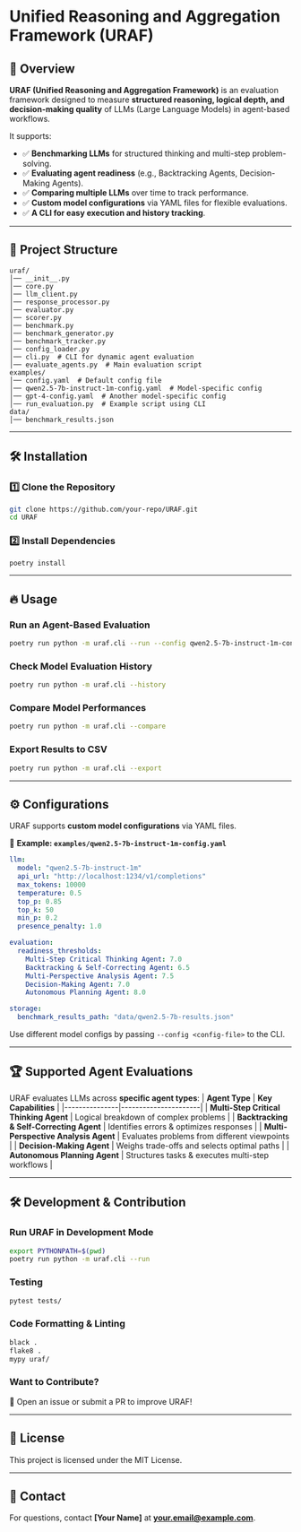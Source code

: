 # Unified Reasoning and Aggregation Framework (URAF)

## 🚀 Overview
**URAF (Unified Reasoning and Aggregation Framework)** is an evaluation framework designed to measure **structured reasoning, logical depth, and decision-making quality** of LLMs (Large Language Models) in agent-based workflows.

It supports:
 - ✅ **Benchmarking LLMs** for structured thinking and multi-step problem-solving.
 - ✅ **Evaluating agent readiness** (e.g., Backtracking Agents, Decision-Making Agents).
 - ✅ **Comparing multiple LLMs** over time to track performance.
 - ✅ **Custom model configurations** via YAML files for flexible evaluations.
 - ✅ **A CLI for easy execution and history tracking**.

---

## 📂 Project Structure
```
uraf/
│── __init__.py
│── core.py
│── llm_client.py
│── response_processor.py
│── evaluator.py
│── scorer.py
│── benchmark.py
│── benchmark_generator.py
│── benchmark_tracker.py
│── config_loader.py
│── cli.py  # CLI for dynamic agent evaluation
│── evaluate_agents.py  # Main evaluation script
examples/
│── config.yaml  # Default config file
│── qwen2.5-7b-instruct-1m-config.yaml  # Model-specific config
│── gpt-4-config.yaml  # Another model-specific config
│── run_evaluation.py  # Example script using CLI
data/
│── benchmark_results.json
```

---

## 🛠️ Installation
### **1️⃣ Clone the Repository**
```bash
git clone https://github.com/your-repo/URAF.git
cd URAF
```

### **2️⃣ Install Dependencies**
```bash
poetry install
```

---

## 🔥 Usage
### **Run an Agent-Based Evaluation**
```bash
poetry run python -m uraf.cli --run --config qwen2.5-7b-instruct-1m-config.yaml
```

### **Check Model Evaluation History**
```bash
poetry run python -m uraf.cli --history
```

### **Compare Model Performances**
```bash
poetry run python -m uraf.cli --compare
```

### **Export Results to CSV**
```bash
poetry run python -m uraf.cli --export
```

---

## ⚙️ Configurations
URAF supports **custom model configurations** via YAML files.

🔹 **Example: `examples/qwen2.5-7b-instruct-1m-config.yaml`**
```yaml
llm:
  model: "qwen2.5-7b-instruct-1m"
  api_url: "http://localhost:1234/v1/completions"
  max_tokens: 10000
  temperature: 0.5
  top_p: 0.85
  top_k: 50
  min_p: 0.2
  presence_penalty: 1.0

evaluation:
  readiness_thresholds:
    Multi-Step Critical Thinking Agent: 7.0
    Backtracking & Self-Correcting Agent: 6.5
    Multi-Perspective Analysis Agent: 7.5
    Decision-Making Agent: 7.0
    Autonomous Planning Agent: 8.0

storage:
  benchmark_results_path: "data/qwen2.5-7b-results.json"
```

Use different model configs by passing `--config <config-file>` to the CLI.

---

## 🏆 Supported Agent Evaluations
URAF evaluates LLMs across **specific agent types**:
| **Agent Type** | **Key Capabilities** |
|---------------|----------------------|
| **Multi-Step Critical Thinking Agent** | Logical breakdown of complex problems |
| **Backtracking & Self-Correcting Agent** | Identifies errors & optimizes responses |
| **Multi-Perspective Analysis Agent** | Evaluates problems from different viewpoints |
| **Decision-Making Agent** | Weighs trade-offs and selects optimal paths |
| **Autonomous Planning Agent** | Structures tasks & executes multi-step workflows |

---

## 🛠️ Development & Contribution
### **Run URAF in Development Mode**
```bash
export PYTHONPATH=$(pwd)
poetry run python -m uraf.cli --run
```

### **Testing**
```bash
pytest tests/
```

### **Code Formatting & Linting**
```bash
black .
flake8 .
mypy uraf/
```

### **Want to Contribute?**
🚀 Open an issue or submit a PR to improve URAF!

---

## 📜 License
This project is licensed under the MIT License.

---

## 🤝 Contact
For questions, contact **[Your Name]** at **your.email@example.com**.

